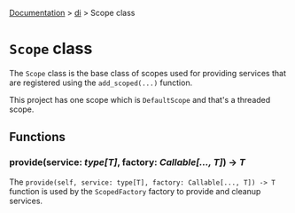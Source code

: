 [Documentation](/docs/documentation.md) > [di](/docs/di/di.md) > Scope class

# `Scope` class

The `Scope` class is the base class of scopes used for providing services that are registered using the `add_scoped(...)` function.

This project has one scope which is `DefaultScope` and that's a threaded scope.

## Functions

### provide(service: _type[T]_, factory: _Callable[..., T]_) -> _T_

The `provide(self, service: type[T], factory: Callable[..., T]) -> T` function is used by the `ScopedFactory` factory to provide and cleanup services.